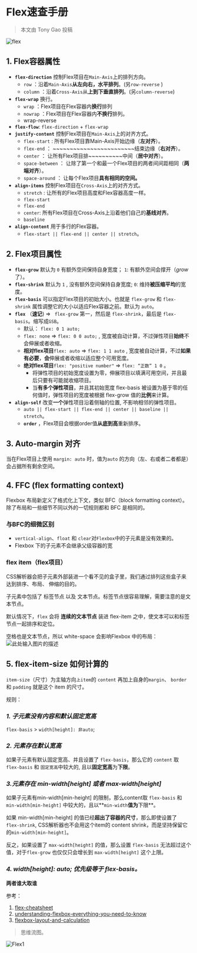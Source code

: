 # Flex速查手册

> 本文由 Tony Gao 投稿

![flex][1]

## **1. Flex容器属性**

+ **`flex-direction`** 控制Flex项目在`Main-Axis`上的排列方向。
    + `row` ：沿着`Main-Axis`**从左向右，水平排列**。(另`row-reverse` )
    + `column` ：沿着`Cross-Axis`从**上到下垂直排列**。(另`column-reverse`)
+ **`flex-wrap`** 换行。
    + `wrap` ：Flex项目在Flex容器内**换行**排列
    + `nowrap` ：Flex项目在Flex容器内**不换行**排列。
    + wrap-reverse
+ **`flex-flow`**: `flex-direction` + `flex-wrap`
+ **`justify-content`** 控制Flex项目在`Main-Axis`上的对齐方式。
    + `flex-start` : 所有Flex项目靠Main-Axis开始边缘（**左对齐**）。
    + `flex-end` ： ~~~~~~~~~~~~~~~~~~~~~~~~结束边缘（**右对齐**）。
    + `center` ： 让所有Flex项目排~~~~~~~~~~中间（**居中对齐**）。
    + `space-between` ： 让除了第一个和最一个Flex项目的两者间间距相同（**两端对齐**）。
    + `space-around` ： 让每个Flex项目**具有相同的空间。**
+ **`align-items`** 控制Flex项目在`Cross-Axis`上的对齐方式。
    + `stretch` : 让所有的Flex项目高度和Flex容器高度一样。
    + `flex-start`
    + `flex-end`
    + `center`: 所有Flex项目在Cross-Axis上沿着他们自己的**基线对齐**。
    + `baseline`
+ **`align-content`** 用于多行的Flex容器。
    + `flex-start || flex-end || center || stretch`。

## **2. Flex项目属性**

+ **`flex-grow`** 默认为 `0` 有额外空间保持自身宽度； `1`: 有额外空间会撑开（*grow*了）。
+ **`flex-shrink`** 默认为 `1` ,  没有额外空间保持自身宽度; `0`: 维持**被压缩平均**的宽度。
+ **`flex-basis`** 可以指定Flex项目的初始大小。也就是 `flex-grow` 和 `flex-shrink` 属性调整它的大小以适应Flex容器之前。默认为 `auto`。
+ **`flex`** （**速记**)  =>  ` flex-grow` 第一，然后是 `flex-shrink`，最后是 `flex-basis`。缩写成`GSB`。
    + 默认： `flex: 0 1 auto;`
    +  `flex: none` => `flex: 0 0 auto;` , 宽度被自动计算，不过弹性项目**始终**不会伸展或者收缩。
    + **相对flex项目**`flex: auto` => `flex: 1 1 auto` , 宽度被自动计算，不过**如果有必要**，**会**伸展或者收缩以适应整个可用宽度。
    + **绝对flex项目**`flex: "positive number"` => `flex: “正数” 1 0` 。
        + 将弹性项目的初始宽度设置为零，伸展项目以填满可用空间，并且最后只要有可能就收缩项目。
        + 当**有多个弹性项目**，并且其初始宽度 flex-basis 被设置为基于零的任何值时，弹性项目的宽度被根据 flex-grow 值的**比例**来计算。
+ **`align-self`** 改变**一个**弹性项目沿着侧轴的位置, 不影响相邻的弹性项目。
    + `auto || flex-start || flex-end || center || baseline || stretch`。
  + **`order`** ，Flex项目会根据order值**从底到高**重新排序。

## **3. Auto-margin 对齐**

当在Flex项目上使用 `margin: auto` 时，值为`auto` 的方向（左、右或者二者都是）会占据所有剩余空间。

## **4. FFC (flex formatting context)**

Flexbox 布局新定义了格式化上下文，类似 BFC（block formatting context）。除了布局和一些细节不同以外的一切规则都和 BFC 是相同的。

### **与BFC的细微区别**
+ `vertical-align`、`float` 和 `clear`对`Flexbox`中的子元素是没有效果的。
+ Flexbox 下的子元素不会继承父级容器的宽

### **flex item（flex项目）**
CSS解析器会把子元素外部装进一个看不见的盒子里，我们通过排列这些盒子来达到排序、布局、 伸缩的目的。

子元素中包括了 标签节点 以及 文本节点。标签节点很容易理解，需要注意的是文本节点。

默认情况下，`flex` 会将 **连续的文本节点** 装进 flex-item 之中，使文本可以和标签节点一起排序和定位。

空格也是文本节点，所以 white-space 会影响Flexbox 中的布局：
![此处输入图片的描述][2]

## **5. flex-item-size 如何计算的**

`item-size`（尺寸）为主轴方向`上item`的 `content` 再加上自身的`margin`、 `border` 和 `padding` 就是这个 item 的尺寸。

规则：
### *1. 子元素没有内容和默认固定宽高*
`flex-basis` > `width[height]: 非auto`;

### *2. 元素存在默认宽高*
如果子元素有默认固定宽高、并且设置了 `flex-basis`，那么它的 `content` 取 `flex-basis` 和 `固定宽高`中较大的, 且以**固定宽高**为**下限**。

### *3.元素存在 min-width[height] 或者 max-width[height]*
如果子元素有min-width[min-height] 的限制，那么content取 `flex-basis` 和 `min-width[min-height]` 中较大的，且以**`min-width`**值为**下限**。

如果 min-width[min-height] 的值已经**超出了容器的尺寸**，那么即使设置了 `flex-shrink`, CSS解析器也不会用这个item的 content shrink，而是坚持保留它的`min-width[min-height]`。

反之，如果设置了 `max-width[height]` 的值，那么设置 `flex-basis` 无法超过这个值，对于`flex-grow` 也仅仅只会增长到 `max-width[height]` 这个上限。

### *4. width[height]: auto; 优先级等于 flex-basis。*
**两者谁大取谁**




参考：

1. [flex-cheatsheet][3]
1. [understanding-flexbox-everything-you-need-to-know][4]
1. [flexbox-layout-and-calculation][5]


> 思维流图。

![Flex1][6]


  [1]: https://www.w3cplus.com/sites/default/files/blogs/2017/1703/flexbox1.png
  [2]: https://www.w3cplus.com/sites/default/files/blogs/2017/1703/flexbox3.png
  [3]: https://yoksel.github.io/flex-cheatsheet/#display
  [4]: https://www.w3cplus.com/css3/understanding-flexbox-everything-you-need-to-know.html
  [5]: https://www.w3cplus.com/css3/flexbox-layout-and-calculation.html?from=groupmessage
  [6]: http://static.zybuluo.com/gao1994/sr8vhlxwou6jg36pk55jjwvi/flexboxsheet.png